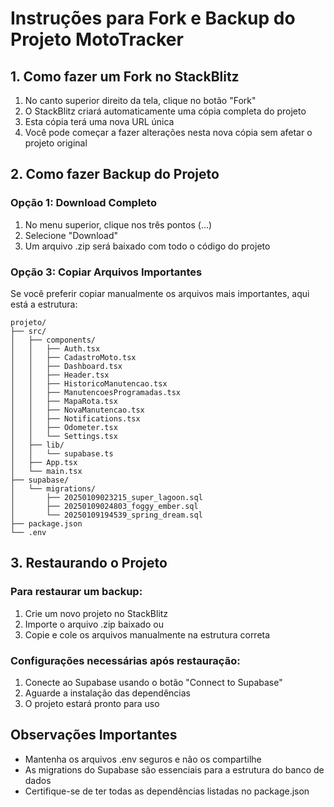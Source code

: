 # Instruções para Fork e Backup do Projeto MotoTracker

## 1. Como fazer um Fork no StackBlitz

1. No canto superior direito da tela, clique no botão "Fork"
2. O StackBlitz criará automaticamente uma cópia completa do projeto
3. Esta cópia terá uma nova URL única
4. Você pode começar a fazer alterações nesta nova cópia sem afetar o projeto original

## 2. Como fazer Backup do Projeto

### Opção 1: Download Completo
1. No menu superior, clique nos três pontos (...)
2. Selecione "Download"
3. Um arquivo .zip será baixado com todo o código do projeto

### Opção 3: Copiar Arquivos Importantes
Se você preferir copiar manualmente os arquivos mais importantes, aqui está a estrutura:

```
projeto/
├── src/
│   ├── components/
│   │   ├── Auth.tsx
│   │   ├── CadastroMoto.tsx
│   │   ├── Dashboard.tsx
│   │   ├── Header.tsx
│   │   ├── HistoricoManutencao.tsx
│   │   ├── ManutencoesProgramadas.tsx
│   │   ├── MapaRota.tsx
│   │   ├── NovaManutencao.tsx
│   │   ├── Notifications.tsx
│   │   ├── Odometer.tsx
│   │   └── Settings.tsx
│   ├── lib/
│   │   └── supabase.ts
│   ├── App.tsx
│   └── main.tsx
├── supabase/
│   └── migrations/
│       ├── 20250109023215_super_lagoon.sql
│       ├── 20250109024803_foggy_ember.sql
│       └── 20250109194539_spring_dream.sql
├── package.json
└── .env
```

## 3. Restaurando o Projeto

### Para restaurar um backup:
1. Crie um novo projeto no StackBlitz
2. Importe o arquivo .zip baixado ou
3. Copie e cole os arquivos manualmente na estrutura correta

### Configurações necessárias após restauração:
1. Conecte ao Supabase usando o botão "Connect to Supabase"
2. Aguarde a instalação das dependências
3. O projeto estará pronto para uso

## Observações Importantes

- Mantenha os arquivos .env seguros e não os compartilhe
- As migrations do Supabase são essenciais para a estrutura do banco de dados
- Certifique-se de ter todas as dependências listadas no package.json